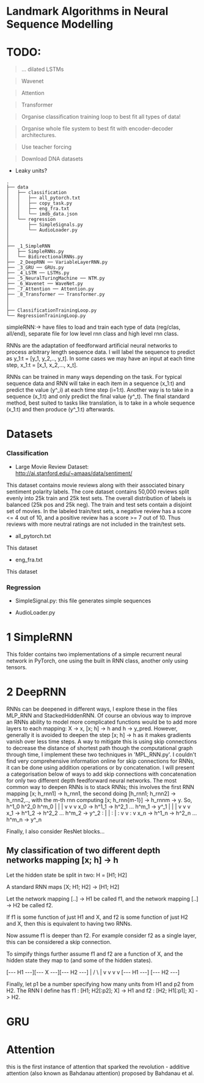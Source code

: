 # Landmark Algorithms in Neural Sequence Modelling


# TODO:

> ... dilated LSTMs

> Wavenet

> Attention

> Transformer

> Organise classification training loop to best fit all types of data!

> Organise whole file system to best fit with encoder-decoder architectures.

> Use teacher forcing

> Download DNA datasets


- Leaky units?

```
.
├── data
│   ├── classification
│   │   ├── all_pytorch.txt
│   │   ├── copy_task.py
│   │   ├── eng_fra.txt
│   │   └── imdb_data.json
│   └── regression
│       ├── SimpleSignals.py
│       └── AudioLoader.py
│
│
├── _1_SimpleRNN
│   ├── SimpleRNNs.py
│   └── BidirectionalRNNs.py
├── _2_DeepRNN ── VariableLayerRNN.py
├── _3_GRU ── GRUs.py
├── _4_LSTM ── LSTMs.py
├── _5_NeuralTuringMachine ── NTM.py
├── _6_Wavenet ── WaveNet.py
├── _7_Attention ── Attention.py
├── _8_Transformer ── Transformer.py
│
│
├── ClassificationTrainingLoop.py
└── RegressionTrainingLoop.py
```

simpleRNN:-> have files to load and train each type of data (reg/clas, all/end), separate file for low level rnn class and high level rnn class.



RNNs are the adaptation of feedforward artificial neural networks to process arbitrary length sequence data.
I will label the sequence to predict as y_1:t = [y_1, y_2,.., y_t].
In some cases we may have an input at each time step, x_1:t = [x_1, x_2,..., x_t].

RNNs can be trained in many ways depending on the task. For typical sequence data and RNN will take in each item in a sequence (x_1:t) and predict the value (y^_i) at each time step (i=1:t). Another way is to take in a sequence (x_1:t) and only predict the final value (y^_t). The final standard method, best suited to tasks like translation, is to take in a whole sequence (x_1:t) and then produce (y^_1:t) afterwards.

# Datasets

### Classification

- Large Movie Review Dataset: http://ai.stanford.edu/~amaas/data/sentiment/

    <span style="color:grey">
This dataset contains movie reviews along with their associated binary sentiment polarity labels. The core dataset contains 50,000 reviews split evenly into 25k train and 25k test sets. The overall distribution of labels is balanced (25k pos and 25k neg). The train and test sets contain a disjoint set of movies. In the labeled train/test sets, a negative review has a score <= 4 out of 10, and a positive review has a score >= 7 out of 10. Thus reviews with more neutral ratings are not included in the train/test sets.
</span>


- all_pytorch.txt

  <span style="color:grey">
This dataset
</span>


- eng_fra.txt

  <span style="color:grey">
This dataset
</span>


### Regression

- SimpleSignal.py: this file generates simple sequences

- AudioLoader.py



# 1 SimpleRNN

This folder contains two implementations of a simple recurrent neural network in PyTorch, one using the built in RNN class, another only using tensors.



# 2 DeepRNN

RNNs can be deepened in different ways, I explore these in the files MLP_RNN and StackedHiddenRNN. Of course an obvious way to improve an RNNs ability to model more complicated functions would be to add more layers to each mapping: X -> x, [x; h] -> h and h -> y_pred. However, generally it is avoided to deepen the step [x; h] -> h as it makes gradients vanish over less time steps. A way to mitigate this is using skip connections to decrease the distance of shortest path though the computational graph through time, I implement these two techniques in 'MPL_RNN.py'. I couldn't find very comprehensive information online for skip connections for RNNs, it can be done using addition operations or by concatenation. I will present a categorisation below of ways to add skip connections with concatenation for only two different depth feedforward neural networks. The most common way to deepen RNNs is to stack RNNs; this involves the first RNN mapping [x; h_rnn1] -> h_rnn1, the second doing [h_rnn1; h_rnn2] -> h_rnn2,.., with the m-th rnn computing [x; h_rnn{m-1}] -> h_rnnm -> y.
So,
       h^1_0    h^2_0     h^m_0
        |        |         |
	    v        v         v
x_0 -> h^1_1 -> h^2_1 ... h^m_1 -> y^_1
        |        |         |
	    v        v         v
x_1 -> h^1_2 -> h^2_2 ... h^m_2 -> y^_2
:       |        |     :   |
:       v        v     :   v
x_n -> h^1_n -> h^2_n ... h^m_n -> y^_n


Finally, I also consider ResNet blocks...

## My classification of two different depth networks mapping [x; h] -> h

Let the hidden state be split in two: H = [H1; H2]

A standard RNN maps [X; H1; H2] -> [H1; H2]

Let the network mapping [..] -> H1 be called f1, and the network mapping [..] -> H2 be called f2.

If f1 is some function of just H1 and X, and f2 is some function of just H2 and X, then this is equivalent to having two RNNs. 

Now assume f1 is deeper than f2. For example consider f2 as a single layer, this can be considered a skip connection.

To simpify things further assume f1 and f2 are a function of X, and the hidden state they map to (and some of the hidden states).

[--- H1 ---][--- X ---][--- H2 ---]
     |       /       \      |
     v      v         v     v
[--- H1 ---]           [--- H2 ---]

Finally, let p1 be a number specifying how many units from H1 and p2 from H2. The RNN I define has f1 : [H1; H2[:p2]; X] -> H1 and f2 : [H2; H1[:p1]; X] -> H2.

# GRU



# Attention

this is the first instance of attention that sparked the revolution - additive attention (also known as Bahdanau attention) proposed by Bahdanau et al.
